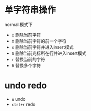 # 单字符串操作

normal 模式下
* `x` 删除当前字符
* `X` 删除当前字符的前一个字符
* `s` 删除当前字符并进入insert模式
* `S` 删除当前光标所在行并进入insert模式
* `r` 替换当前的字符
* `R` 替换多个字符

# undo redo

* `u` undo
* `ctrl+r` redo

